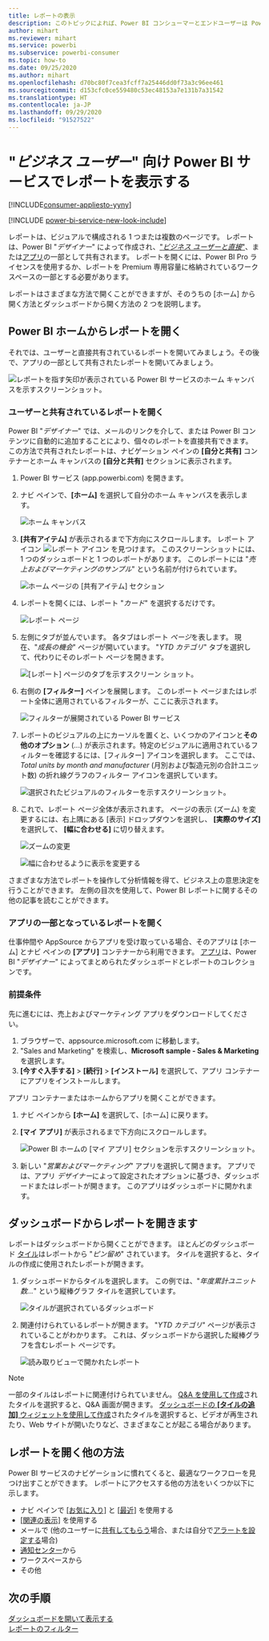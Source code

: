 ```yaml
---
title: レポートの表示
description: このトピックによれば、Power BI コンシューマーとエンドユーザーは Power BI レポートを開いて確認する必要がありました。
author: mihart
ms.reviewer: mihart
ms.service: powerbi
ms.subservice: powerbi-consumer
ms.topic: how-to
ms.date: 09/25/2020
ms.author: mihart
ms.openlocfilehash: d70bc80f7cea3fcff7a25446dd0f73a3c96ee461
ms.sourcegitcommit: d153cfc0ce559480c53ec48153a7e131b7a31542
ms.translationtype: HT
ms.contentlocale: ja-JP
ms.lasthandoff: 09/29/2020
ms.locfileid: "91527522"
---
```

# <a name="view-a-report-in-the-power-bi-service-for-business-users"></a>"*ビジネス ユーザー*" 向け Power BI サービスでレポートを表示する

[!INCLUDE[consumer-appliesto-yyny](../includes/consumer-appliesto-yyny.md)]

[!INCLUDE [power-bi-service-new-look-include](../includes/power-bi-service-new-look-include.md)]

レポートは、ビジュアルで構成される 1 つまたは複数のページです。 レポートは、Power BI "*デザイナー*" によって作成され、["*ビジネス ユーザーと直接*"](end-user-shared-with-me.md)、または[アプリ](end-user-apps.md)の一部として共有されます。 レポートを開くには、Power BI Pro ライセンスを使用するか、レポートを Premium 専用容量に格納されているワークスペースの一部とする必要があります。

レポートはさまざまな方法で開くことができますが、そのうちの [ホーム] から開く方法とダッシュボードから開く方法の 2 つを説明します。 

<!-- add art-->


## <a name="open-a-report-from-power-bi-home"></a>Power BI ホームからレポートを開く
それでは、ユーザーと直接共有されているレポートを開いてみましょう。その後で、アプリの一部として共有されたレポートを開いてみましょう。

   ![レポートを指す矢印が表示されている Power BI サービスのホーム キャンバスを示すスクリーンショット。](./media/end-user-report-open/power-bi-home.png)

### <a name="open-a-report-that-has-been-shared-with-you"></a>ユーザーと共有されているレポートを開く
Power BI "*デザイナー*" では、メールのリンクを介して、または Power BI コンテンツに自動的に追加することにより、個々のレポートを直接共有できます。 この方法で共有されたレポートは、ナビゲーション ペインの **[自分と共有]** コンテナーとホーム キャンバスの **[自分と共有]** セクションに表示されます。

1. Power BI サービス (app.powerbi.com) を開きます。

2. ナビ ペインで、**[ホーム]** を選択して自分のホーム キャンバスを表示します。  

   ![ホーム キャンバス](./media/end-user-report-open/power-bi-open-home.png)
   
3. **[共有アイテム]** が表示されるまで下方向にスクロールします。 レポート アイコン ![レポート アイコン](./media/end-user-report-open/power-bi-report-icon.png) を見つけます。 このスクリーンショットには、1 つのダッシュボードと 1 つのレポートがあります。 このレポートには "*売上およびマーケティングのサンプル*" という名前が付けられています。 
   
   ![ホーム ページの [共有アイテム] セクション](./media/end-user-report-open/power-bi-shared-new.png)

4. レポートを開くには、レポート "*カード*" を選択するだけです。

   ![レポート ページ](./media/end-user-report-open/power-bi-open.png)

5. 左側にタブが並んでいます。  各タブはレポート *ページ*を表します。 現在、"*成長の機会*" ページが開いています。 "*YTD カテゴリ*" タブを選択して、代わりにそのレポート ページを開きます。 

   ![[レポート] ページのタブを示すスクリーン ショット。](./media/end-user-report-open/power-bi-report-open.png)

6. 右側の **[フィルター]** ペインを展開します。 このレポート ページまたはレポート全体に適用されているフィルターが、ここに表示されます。

   ![フィルターが展開されている Power BI サービス](./media/end-user-report-open/power-bi-filters.png)

7. レポートのビジュアルの上にカーソルを置くと、いくつかのアイコンと**その他のオプション** (...) が表示されます。特定のビジュアルに適用されているフィルターを確認するには、[フィルター] アイコンを選択します。 ここでは、*Total units by month and manufacturer* (月別および製造元別の合計ユニット数) の折れ線グラフのフィルター アイコンを選択しています。

   ![選択されたビジュアルのフィルターを示すスクリーンショット。](./media/end-user-report-open/power-bi-visual-filter.png)

6. これで、レポート ページ全体が表示されます。 ページの表示 (ズーム) を変更するには、右上隅にある [表示] ドロップダウンを選択し、 **[実際のサイズ]** を選択して、 **[幅に合わせる]** に切り替えます。

   ![ズームの変更](./media/end-user-report-open/power-bi-view-actual.png)

   ![幅に合わせるように表示を変更する](./media/end-user-report-open/power-bi-width.png)

さまざまな方法でレポートを操作して分析情報を得て、ビジネス上の意思決定を行うことができます。  左側の目次を使用して、Power BI レポートに関するその他の記事を読むことができます。 

### <a name="open-a-report-that-is-part-of-an-app"></a>アプリの一部となっているレポートを開く
仕事仲間や AppSource からアプリを受け取っている場合、そのアプリは [ホーム] とナビ ペインの **[アプリ]** コンテナーから利用できます。 [アプリ](end-user-apps.md)は、Power BI "*デザイナー*" によってまとめられたダッシュボードとレポートのコレクションです。

### <a name="prerequisites"></a>前提条件
先に進むには、売上およびマーケティング アプリをダウンロードしてください。
1. ブラウザーで、appsource.microsoft.com に移動します。
1. "Sales and Marketing" を検索し、**Microsoft sample - Sales & Marketing** を選択します。
1. **[今すぐ入手する]**  >  **[続行]**  >  **[インストール]** を選択して、アプリ コンテナーにアプリをインストールします。 

アプリ コンテナーまたはホームからアプリを開くことができます。
1. ナビ ペインから **[ホーム]** を選択して、[ホーム] に戻ります。

7. **[マイ アプリ]** が表示されるまで下方向にスクロールします。

   ![Power BI ホームの [マイ アプリ] セクションを示すスクリーンショット。](./media/end-user-report-open/power-bi-apps.png)

8. 新しい "*営業およびマーケティング*" アプリを選択して開きます。 アプリでは、アプリ *デザイナー*によって設定されたオプションに基づき、ダッシュボードまたはレポートが開きます。 このアプリはダッシュボードに開かれます。  


## <a name="open-a-report-from-a-dashboard"></a>ダッシュボードからレポートを開きます
レポートはダッシュボードから開くことができます。 ほとんどのダッシュボード [タイル](end-user-tiles.md)はレポートから "*ピン留め*" されています。 タイルを選択すると、タイルの作成に使用されたレポートが開きます。 

1. ダッシュボードからタイルを選択します。 この例では、"*年度累計ユニット数...*" という縦棒グラフ タイルを選択しています。

    ![タイルが選択されているダッシュボード](./media/end-user-report-open/power-bi-dashboards.png)

2.  関連付けられているレポートが開きます。 "*YTD カテゴリ*" ページが表示されていることがわかります。 これは、ダッシュボードから選択した縦棒グラフを含むレポート ページです。

    ![読み取りビューで開かれたレポート](./media/end-user-report-open/power-bi-report-tab.png)

> [!NOTE]
> 一部のタイルはレポートに関連付けられていません。 [Q&A を使用して作成](end-user-q-and-a.md)されたタイルを選択すると、Q&A 画面が開きます。 [ダッシュボードの **[タイルの追加]** ウィジェットを使用して作成](../create-reports/service-dashboard-add-widget.md)されたタイルを選択すると、ビデオが再生されたり、Web サイトが開いたりなど、さまざまなことが起こる場合があります。  


##  <a name="still-more-ways-to-open-a-report"></a>レポートを開く他の方法
Power BI サービスのナビゲーションに慣れてくると、最適なワークフローを見つけ出すことができます。 レポートにアクセスする他の方法をいくつか以下に示します。
- ナビ ペインで [[お気に入り]](end-user-favorite.md) と [[最近]](end-user-recent.md) を使用する    
- [[関連の表示]](end-user-related.md) を使用する    
- メールで (他のユーザーに[共有してもらう](../collaborate-share/service-share-reports.md)場合、または自分で[アラートを設定する](end-user-alerts.md)場合)    
- [通知センター](end-user-notification-center.md)から    
- ワークスペースから
- その他

## <a name="next-steps"></a>次の手順
[ダッシュボードを開いて表示する](end-user-dashboard-open.md)    
[レポートのフィルター](end-user-report-filter.md)

